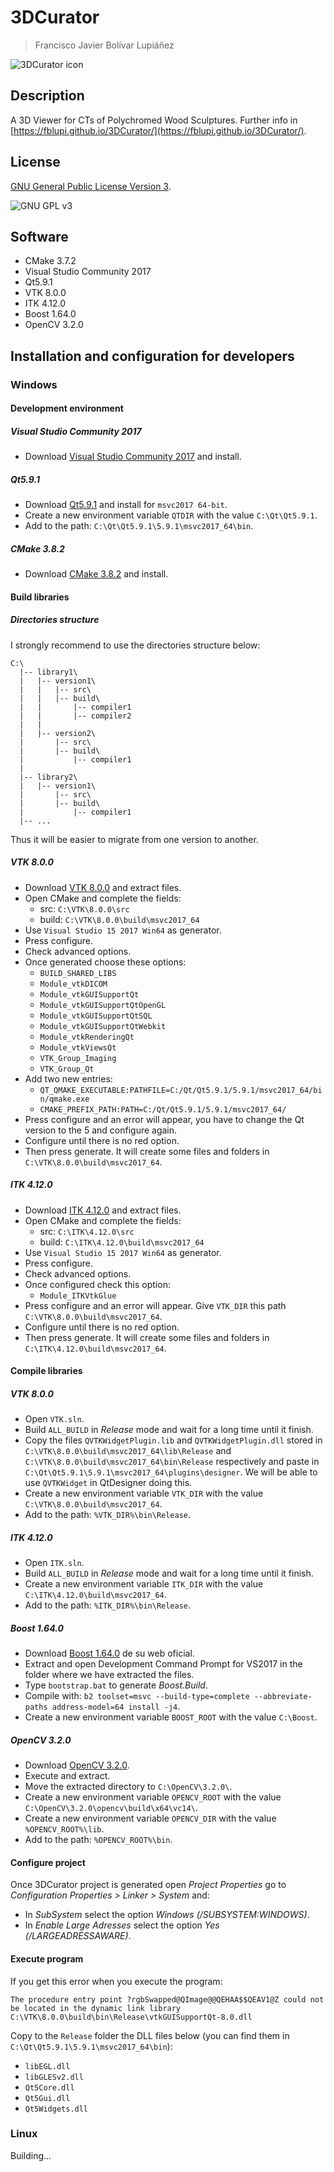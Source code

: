 # 3DCurator

> Francisco Javier Bolívar Lupiáñez

![3DCurator icon](https://fblupi.github.io/3DCurator/img/icon.png)

## Description

A 3D Viewer for CTs of Polychromed Wood Sculptures. Further info in [https://fblupi.github.io/3DCurator/](https://fblupi.github.io/3DCurator/).

## License

[GNU General Public License Version 3](LICENSE).

![GNU GPL v3](https://camo.githubusercontent.com/cffb10a3e84f202bdac9c38fe1f9c212a7a8b59a/68747470733a2f2f646c2e64726f70626f7875736572636f6e74656e742e636f6d2f732f7430796c76697337663173746375372f47504c2d332e302e706e67)

## Software

* CMake 3.7.2
* Visual Studio Community 2017
* Qt5.9.1
* VTK 8.0.0
* ITK 4.12.0
* Boost 1.64.0
* OpenCV 3.2.0

## Installation and configuration for developers

### Windows

#### Development environment

##### Visual Studio Community 2017

* Download [Visual Studio Community 2017](https://www.visualstudio.com/es-es/downloads/download-visual-studio-vs.aspx) and install.

##### Qt5.9.1

* Download [Qt5.9.1](http://download.qt.io/official_releases/qt/5.9/5.9.1/qt-opensource-windows-x86-5.9.1.exe) and install for `msvc2017 64-bit`.
* Create a new environment variable `QTDIR` with the value `C:\Qt\Qt5.9.1`.
* Add to the path: `C:\Qt\Qt5.9.1\5.9.1\msvc2017_64\bin`.

##### CMake 3.8.2

* Download [CMake 3.8.2](https://cmake.org/files/v3.8/cmake-3.8.2-win64-x64.msi) and install.

#### Build libraries

##### Directories structure

I strongly recommend to use the directories structure below:

```
C:\
  |-- library1\
  |   |-- version1\
  |   |   |-- src\
  |   |   |-- build\
  |   |       |-- compiler1
  |   |       |-- compiler2
  |   |
  |   |-- version2\
  |       |-- src\
  |       |-- build\
  |           |-- compiler1
  |
  |-- library2\
  |   |-- version1\
  |       |-- src\
  |       |-- build\
  |           |-- compiler1
  |-- ...
```

Thus it will be easier to migrate from one version to another.

##### VTK 8.0.0

* Download [VTK 8.0.0](http://www.vtk.org/files/release/8.0/VTK-8.0.0.zip) and extract files.
* Open CMake and complete the fields:
  + src: `C:\VTK\8.0.0\src`
  + build: `C:\VTK\8.0.0\build\msvc2017_64`
* Use `Visual Studio 15 2017 Win64` as generator.
* Press configure.
* Check advanced options.
* Once generated choose these options:
  + `BUILD_SHARED_LIBS`
  + `Module_vtkDICOM`
  + `Module_vtkGUISupportQt`
  + `Module_vtkGUISupportQtOpenGL`
  + `Module_vtkGUISupportQtSQL`
  + `Module_vtkGUISupportQtWebkit`
  + `Module_vtkRenderingQt`
  + `Module_vtkViewsQt`
  + `VTK_Group_Imaging`
  + `VTK_Group_Qt`
* Add two new entries:
  + `QT_QMAKE_EXECUTABLE:PATHFILE=C:/Qt/Qt5.9.1/5.9.1/msvc2017_64/bin/qmake.exe`
  + `CMAKE_PREFIX_PATH:PATH=C:/Qt/Qt5.9.1/5.9.1/msvc2017_64/`
* Press configure and an error will appear, you have to change the Qt version to the 5 and configure again.
* Configure until there is no red option.
* Then press generate. It will create some files and folders in `C:\VTK\8.0.0\build\msvc2017_64`.

##### ITK 4.12.0

* Download [ITK 4.12.0](https://sourceforge.net/projects/itk/files/itk/4.11/InsightToolkit-4.12.0.zip/download) and extract files.
* Open CMake and complete the fields:
  + src: `C:\ITK\4.12.0\src`
  + build: `C:\ITK\4.12.0\build\msvc2017_64`
* Use `Visual Studio 15 2017 Win64` as generator.
* Press configure.
* Check advanced options.
* Once configured check this option:
  + `Module_ITKVtkGlue`
* Press configure and an error will appear. Give `VTK_DIR` this path `C:\VTK\8.0.0\build\msvc2017_64`.
* Configure until there is no red option.
* Then press generate. It will create some files and folders in `C:\ITK\4.12.0\build\msvc2017_64`.

#### Compile libraries

##### VTK 8.0.0

* Open `VTK.sln`.
* Build `ALL_BUILD` in *Release* mode and wait for a long time until it finish.
* Copy the files `QVTKWidgetPlugin.lib` and `QVTKWidgetPlugin.dll` stored in `C:\VTK\8.0.0\build\msvc2017_64\lib\Release` and `C:\VTK\8.0.0\build\msvc2017_64\bin\Release` respectively and paste in `C:\Qt\Qt5.9.1\5.9.1\msvc2017_64\plugins\designer`. We will be able to use `QVTKWidget` in QtDesigner doing this.
* Create a new environment variable `VTK_DIR` with the value `C:\VTK\8.0.0\build\msvc2017_64`.
* Add to the path: `%VTK_DIR%\bin\Release`.

##### ITK 4.12.0

* Open `ITK.sln`.
* Build `ALL_BUILD` in *Release* mode and wait for a long time until it finish.
* Create a new environment variable `ITK_DIR` with the value `C:\ITK\4.12.0\build\msvc2017_64`.
* Add to the path: `%ITK_DIR%\bin\Release`.

##### Boost 1.64.0

* Download [Boost 1.64.0](http://sourceforge.net/projects/boost/files/boost/1.64.0/) de su web oficial.
* Extract and open Development Command Prompt for VS2017 in the folder where we have extracted the files.
* Type `bootstrap.bat` to generate *Boost.Build*.
* Compile with: `b2 toolset=msvc --build-type=complete --abbreviate-paths address-model=64 install -j4`.
* Create a new environment variable `BOOST_ROOT` with the value `C:\Boost`.

##### OpenCV 3.2.0

* Download [OpenCV 3.2.0](https://sourceforge.net/projects/opencvlibrary/files/opencv-win/3.2.0/opencv-3.2.0-vc14.exe/download).
* Execute and extract.
* Move the extracted directory to `C:\OpenCV\3.2.0\`.
* Create a new environment variable `OPENCV_ROOT` with the value `C:\OpenCV\3.2.0\opencv\build\x64\vc14\`.
* Create a new environment variable `OPENCV_DIR` with the value `%OPENCV_ROOT%\lib`.
* Add to the path: `%OPENCV_ROOT%\bin`.

#### Configure project

Once 3DCurator project is generated open *Project Properties* go to *Configuration Properties > Linker > System* and:
* In *SubSystem* select the option *Windows (/SUBSYSTEM:WINDOWS)*.
* In *Enable Large Adresses* select the option *Yes (/LARGEADRESSAWARE)*.

#### Execute program

If you get this error when you execute the program: 

```
The procedure entry point ?rgbSwapped@QImage@@QEHAA$$QEAV1@Z could not be located in the dynamic link library C:\VTK\8.0.0\build\bin\Release\vtkGUISupportQt-8.0.dll
```

Copy to the `Release` folder the DLL files below (you can find them in `C:\Qt\Qt5.9.1\5.9.1\msvc2017_64\bin`):

* `libEGL.dll`
* `libGLESv2.dll`
* `Qt5Core.dll`
* `Qt5Gui.dll`
* `Qt5Widgets.dll`

### Linux

Building...